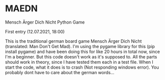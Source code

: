 # MAEDN
Mensch Ärger Dich Nicht Python Game


First entry (12.07.2021, 18:00)

This is the traditional german board game Mensch Ärger Dich Nicht (translated: Man Don't Get Mad). I'm using the pygame library for this (pip install pygame)
and have been doing this for like 20 hours in total now, since I'm a beginner. But this code doesn't work as it's supposed to. All the parts should work in
theory, since I have tested them each in a test file. When I start the code, what it does is to crash (Not responding windows error). You probably dont have
to care about the german words...
